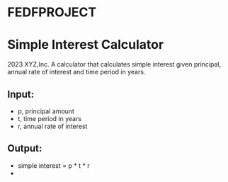 # FEDFPROJECT
# Simple Interest Calculator
2023 XYZ,Inc.
A calculator that calculates simple interest given principal, annual rate of interest and time period in years.

## Input:
- p, principal amount
- t, time period in years
- r, annual rate of interest

## Output:
- simple interest = p * t * r
- 
